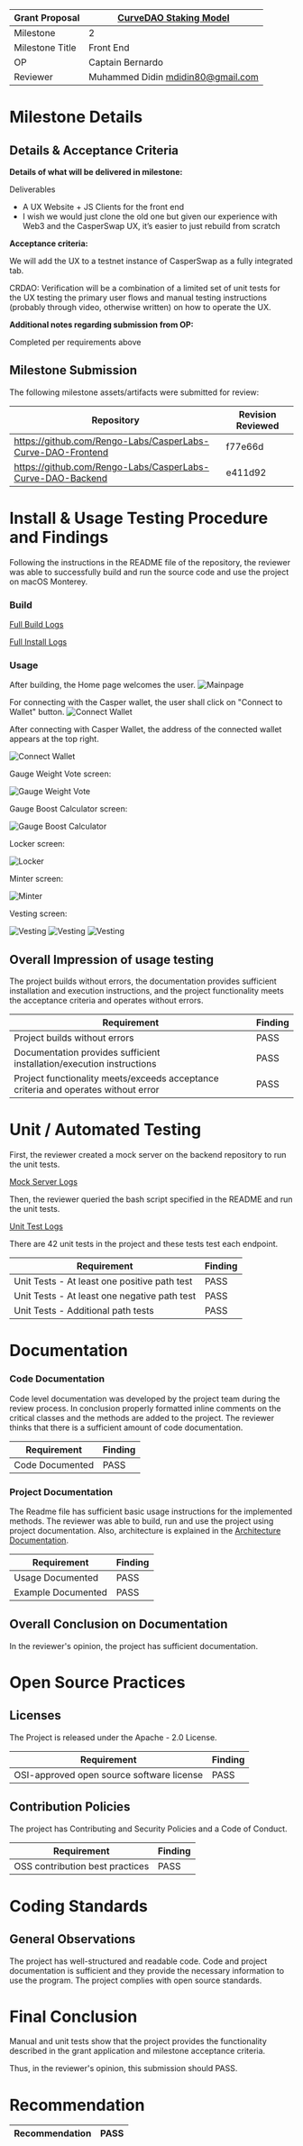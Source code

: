 Grant Proposal | [CurveDAO Staking Model](https://portal.devxdao.com/public-proposals/500)
------------ | -------------
Milestone | 2
Milestone Title | Front End
OP | Captain Bernardo
Reviewer | Muhammed Didin <mdidin80@gmail.com>

# Milestone Details

## Details & Acceptance Criteria

**Details of what will be delivered in milestone:**

Deliverables
   - A UX Website + JS Clients for the front end
   - I wish we would just clone the old one but given our experience with Web3 and the CasperSwap UX, it’s easier to just rebuild from scratch

**Acceptance criteria:**

We will add the UX to a testnet instance of CasperSwap as a fully integrated tab.

CRDAO: Verification will be a combination of a limited set of unit tests for the UX testing the primary user flows and manual testing instructions (probably through video, otherwise written) on how to operate the UX.

**Additional notes regarding submission from OP:**

Completed per requirements above

## Milestone Submission

The following milestone assets/artifacts were submitted for review:

Repository | Revision Reviewed
------------ | -------------
https://github.com/Rengo-Labs/CasperLabs-Curve-DAO-Frontend | f77e66d
https://github.com/Rengo-Labs/CasperLabs-Curve-DAO-Backend | e411d92


# Install & Usage Testing Procedure and Findings

Following the instructions in the README file of the repository, the reviewer was able to successfully build and run the source code and use the project on macOS Monterey.

### Build


[Full Build Logs](assets/build.txt)

[Full Install Logs](assets/install.txt)

### Usage

After building, the Home page welcomes the user. 
![Mainpage](assets/ui_1.png)

For connecting with the Casper wallet, the user shall click on "Connect to Wallet" button.
![Connect Wallet](assets/ui_2.png)

After connecting with Casper Wallet, the address of the connected wallet appears at the top right.

![Connect Wallet](assets/ui_3.png)

Gauge Weight Vote screen:

![Gauge Weight Vote](assets/ui_4.png)

Gauge Boost Calculator screen:

![Gauge Boost Calculator](assets/ui_5.png)

Locker screen:

![Locker](assets/ui_6.png)

Minter screen:

![Minter](assets/ui_7.png)

Vesting screen:

![Vesting](assets/ui_8.png)
![Vesting](assets/ui_9.png)
![Vesting](assets/ui_10.png)


## Overall Impression of usage testing

The project builds without errors, the documentation provides sufficient installation and execution instructions, and the project functionality meets the acceptance criteria and operates without errors.

Requirement | Finding
------------ | -------------
Project builds without errors | PASS 
Documentation provides sufficient installation/execution instructions | PASS
Project functionality meets/exceeds acceptance criteria and operates without error | PASS

# Unit / Automated Testing

First, the reviewer created a mock server on the backend repository to run the unit tests.

[Mock Server Logs](assets/mock-server.txt)

Then, the reviewer queried the bash script specified in the README and run the unit tests.

[Unit Test Logs](assets/tests.txt)

There are 42 unit tests in the project and these tests test each endpoint.

Requirement | Finding
------------ | -------------
Unit Tests - At least one positive path test | PASS
Unit Tests - At least one negative path test | PASS
Unit Tests - Additional path tests | PASS

# Documentation

### Code Documentation

Code level documentation was developed by the project team during the review process. In conclusion properly formatted inline comments on the critical classes and the methods are added to the project. The reviewer thinks that there is a sufficient amount of code documentation.

Requirement | Finding
------------ | -------------
Code Documented | PASS

### Project Documentation

The Readme file has sufficient basic usage instructions for the implemented methods. The reviewer was able to build, run and use the project using project documentation. Also, architecture is explained in the [Architecture Documentation](https://docs.google.com/document/d/1eiP_UrAI2vrevCzMLlosOp23WibxohCiv6BirpU99V0/edit).


Requirement | Finding
------------ | -------------
Usage Documented | PASS 
Example Documented | PASS

## Overall Conclusion on Documentation

In the reviewer's opinion, the project has sufficient documentation. 

# Open Source Practices

## Licenses

The Project is released under the Apache - 2.0 License.

Requirement | Finding
------------ | -------------
OSI-approved open source software license | PASS

## Contribution Policies

The project has Contributing and Security Policies and a Code of Conduct.

Requirement | Finding
------------ | -------------
OSS contribution best practices | PASS

# Coding Standards

## General Observations

The project has well-structured and readable code. Code and project documentation is sufficient and they provide the necessary information to use the program. The project complies with open source standards.

# Final Conclusion

Manual and unit tests show that the project provides the functionality described in the grant application and milestone acceptance criteria. 

Thus, in the reviewer's opinion, this submission should PASS.

# Recommendation

Recommendation | PASS
------------ | -------------

